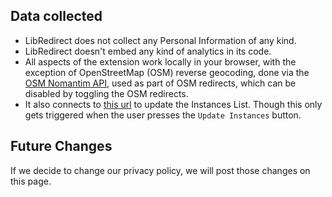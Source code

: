 ## Data collected

- LibRedirect does not collect any Personal Information of any kind.
- LibRedirect doesn't embed any kind of analytics in its code.
- All aspects of the extension work locally in your browser, with the exception of
  OpenStreetMap (OSM) reverse geocoding, done via the [OSM Nomantim API](https://nominatim.org/release-docs/develop/api/Overview/),
  used as part of OSM redirects, which can be disabled by toggling the OSM redirects.
- It also connects to [this url](https://raw.githubusercontent.com/libredirect/libredirect/master/src/instances/data.json) to update the Instances List. Though this only gets triggered when the user presses the `Update Instances` button.

## Future Changes

If we decide to change our privacy policy, we will post those changes on this page.
